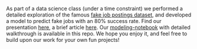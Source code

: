 As part of a data science class (under a time constraint) we performed a detailed exploration of the famous [fake job postings dataset](https://www.kaggle.com/datasets/shivamb/real-or-fake-fake-jobposting-prediction), and developed a model to predict fake jobs with an 80% success rate. Find our presentation [here](https://docs.google.com/presentation/d/1Bgh6NoGb8X525AzKDaVscoGqg_0jcWNsdK02Mn392xE/edit?usp=sharing), a brief article [here](https://docs.google.com/document/d/1h_agvTDZtStuiiDBrCJB0hRa003exjnlqfQE5jq2HGc/edit?usp=sharing). Our [modeling-notebook](https://colab.research.google.com/drive/1ryTdgHX5d7zaFwDnZ4N_iccuVpzxV4QH?usp=sharing) with detailed walkthrough is available in this repo. We hope you enjoy it, and feel free to build upon our work for your own fun projects!
